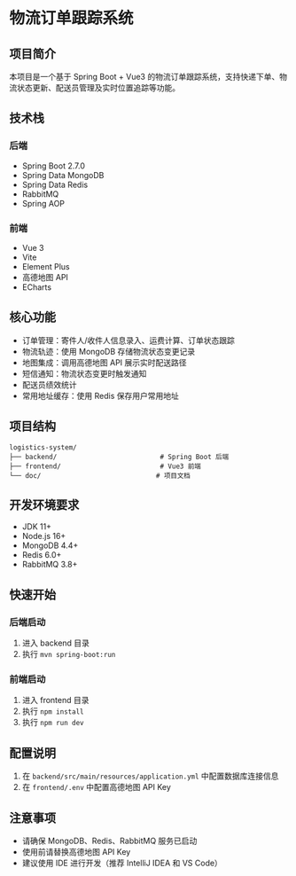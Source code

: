 # 物流订单跟踪系统

## 项目简介
本项目是一个基于 Spring Boot + Vue3 的物流订单跟踪系统，支持快递下单、物流状态更新、配送员管理及实时位置追踪等功能。

## 技术栈
### 后端
- Spring Boot 2.7.0
- Spring Data MongoDB
- Spring Data Redis
- RabbitMQ
- Spring AOP

### 前端
- Vue 3
- Vite
- Element Plus
- 高德地图 API
- ECharts

## 核心功能
- 订单管理：寄件人/收件人信息录入、运费计算、订单状态跟踪
- 物流轨迹：使用 MongoDB 存储物流状态变更记录
- 地图集成：调用高德地图 API 展示实时配送路径
- 短信通知：物流状态变更时触发通知
- 配送员绩效统计
- 常用地址缓存：使用 Redis 保存用户常用地址

## 项目结构
```
logistics-system/
├── backend/                          # Spring Boot 后端
├── frontend/                         # Vue3 前端
└── doc/                             # 项目文档
```

## 开发环境要求
- JDK 11+
- Node.js 16+
- MongoDB 4.4+
- Redis 6.0+
- RabbitMQ 3.8+

## 快速开始

### 后端启动
1. 进入 backend 目录
2. 执行 `mvn spring-boot:run`

### 前端启动
1. 进入 frontend 目录
2. 执行 `npm install`
3. 执行 `npm run dev`

## 配置说明
1. 在 `backend/src/main/resources/application.yml` 中配置数据库连接信息
2. 在 `frontend/.env` 中配置高德地图 API Key

## 注意事项
- 请确保 MongoDB、Redis、RabbitMQ 服务已启动
- 使用前请替换高德地图 API Key
- 建议使用 IDE 进行开发（推荐 IntelliJ IDEA 和 VS Code） 